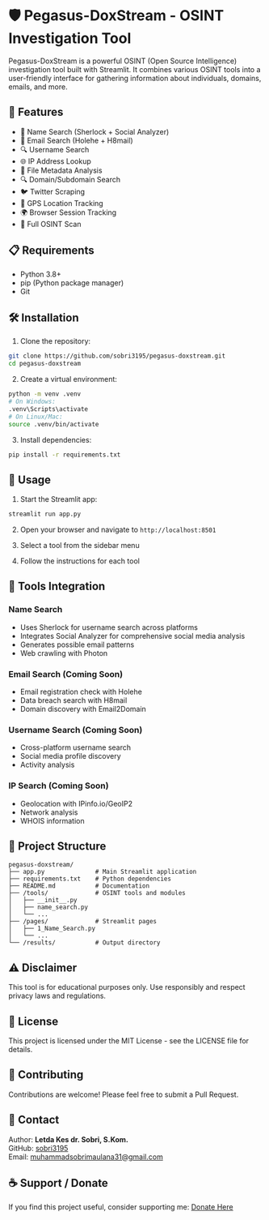 
# 🛡️ Pegasus-DoxStream - OSINT Investigation Tool

Pegasus-DoxStream is a powerful OSINT (Open Source Intelligence) investigation tool built with Streamlit. It combines various OSINT tools into a user-friendly interface for gathering information about individuals, domains, emails, and more.

## 🚀 Features

- 👤 Name Search (Sherlock + Social Analyzer)
- 📧 Email Search (Holehe + H8mail)
- 🔍 Username Search
- 🌐 IP Address Lookup
- 📁 File Metadata Analysis
- 🔍 Domain/Subdomain Search
- 🐦 Twitter Scraping
- 📍 GPS Location Tracking
- 🌍 Browser Session Tracking
- 🔄 Full OSINT Scan

## 📋 Requirements

- Python 3.8+
- pip (Python package manager)
- Git

## 🛠️ Installation

1. Clone the repository:
```bash
git clone https://github.com/sobri3195/pegasus-doxstream.git
cd pegasus-doxstream
```

2. Create a virtual environment:
```bash
python -m venv .venv
# On Windows:
.venv\Scripts\activate
# On Linux/Mac:
source .venv/bin/activate
```

3. Install dependencies:
```bash
pip install -r requirements.txt
```

## 🚀 Usage

1. Start the Streamlit app:
```bash
streamlit run app.py
```

2. Open your browser and navigate to `http://localhost:8501`

3. Select a tool from the sidebar menu

4. Follow the instructions for each tool

## 🔧 Tools Integration

### Name Search
- Uses Sherlock for username search across platforms
- Integrates Social Analyzer for comprehensive social media analysis
- Generates possible email patterns
- Web crawling with Photon

### Email Search (Coming Soon)
- Email registration check with Holehe
- Data breach search with H8mail
- Domain discovery with Email2Domain

### Username Search (Coming Soon)
- Cross-platform username search
- Social media profile discovery
- Activity analysis

### IP Search (Coming Soon)
- Geolocation with IPinfo.io/GeoIP2
- Network analysis
- WHOIS information

## 📁 Project Structure

```
pegasus-doxstream/
├── app.py              # Main Streamlit application
├── requirements.txt    # Python dependencies
├── README.md           # Documentation
├── /tools/             # OSINT tools and modules
│   ├── __init__.py
│   ├── name_search.py
│   └── ...
├── /pages/             # Streamlit pages
│   ├── 1_Name_Search.py
│   └── ...
└── /results/           # Output directory
```

## ⚠️ Disclaimer

This tool is for educational purposes only. Use responsibly and respect privacy laws and regulations.

## 📄 License

This project is licensed under the MIT License - see the LICENSE file for details.

## 🤝 Contributing

Contributions are welcome! Please feel free to submit a Pull Request.

## 📧 Contact

Author: **Letda Kes dr. Sobri, S.Kom.**  
GitHub: [sobri3195](https://github.com/sobri3195)  
Email: [muhammadsobrimaulana31@gmail.com](mailto:muhammadsobrimaulana31@gmail.com)

## ☕ Support / Donate

If you find this project useful, consider supporting me: [Donate Here](https://lynk.id/muhsobrimaulana)
